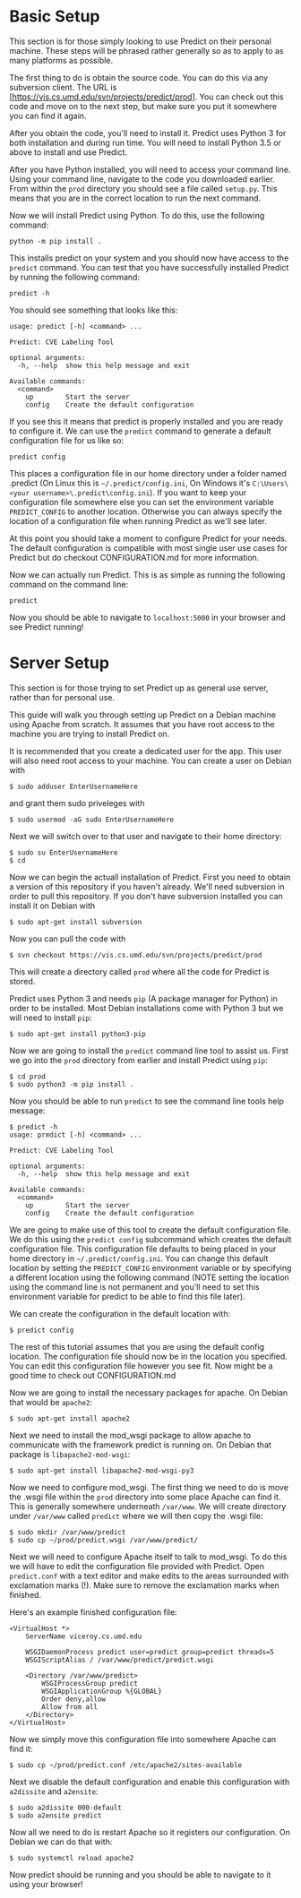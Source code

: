 # Basic Setup

This section is for those simply looking to use Predict on their personal
machine. These steps will be phrased rather generally so as to apply to as many
platforms as possible.

The first thing to do is obtain the source code. You can do this via any
subversion client. The URL is [https://vis.cs.umd.edu/svn/projects/predict/prod].
You can check out this code and move on to the next step, but make sure you put
it somewhere you can find it again.

After you obtain the code, you'll need to install it. Predict uses Python 3 for
both installation and during run time. You will need to install Python 3.5 or
above to install and use Predict. 

After you have Python installed, you will need to access your command line. 
Using your command line, navigate to the code you downloaded earlier. From
within the `prod` directory you should see a file called `setup.py`. This means
that you are in the correct location to run the next command.

Now we will install Predict using Python. To do this, use the following command:

```
python -m pip install .
```

This installs predict on your system and you should now have access to the
`predict` command. You can test that you have successfully installed Predict by
running the following command:

```
predict -h
```

You should see something that looks like this:

```
usage: predict [-h] <command> ...

Predict: CVE Labeling Tool

optional arguments:
  -h, --help  show this help message and exit

Available commands:
  <command>
    up        Start the server
    config    Create the default configuration
```

If you see this it means that predict is properly installed and you are ready to
configure it. We can use the `predict` command to generate a default
configuration file for us like so:

```
predict config
```

This places a configuration file in our home directory under a folder named
.predict (On Linux this is `~/.predict/config.ini`, On Windows it's
`C:\Users\<your username>\.predict\config.ini`). If you want to keep your
configuration file somewhere else you can set the environment variable
`PREDICT_CONFIG` to another location. Otherwise you can always specify the
location of a configuration file when running Predict as we'll see later.

At this point you should take a moment to configure Predict for your needs. The
default configuration is compatible with most single user use cases for Predict
but do checkout CONFIGURATION.md for more information. 

Now we can actually run Predict. This is as simple as running the following
command on the command line:

```
predict
```

Now you should be able to navigate to `localhost:5000` in your browser and see 
Predict running!

# Server Setup

This section is for those trying to set Predict up as general use server, rather
than for personal use.

This guide will walk you through setting up Predict on a Debian machine using
Apache from scratch. It assumes that you have root access to the machine you are
trying to install Predict on.

It is recommended that you create a dedicated user for the app. This user will
also need root access to your machine. You can create a user on Debian with

```
$ sudo adduser EnterUsernameHere
```

and grant them sudo priveleges with

```
$ sudo usermod -aG sudo EnterUsernameHere
```

Next we will switch over to that user and navigate to their home directory:

```
$ sudo su EnterUsernameHere
$ cd
```

Now we can begin the actuall installation of Predict. First you need to obtain a
version of this repository if you haven't already. We'll need subversion in
order to pull this repository. If you don't have subversion installed you can
install it on Debian with 

```
$ sudo apt-get install subversion
```

Now you can pull the code with

```
$ svn checkout https://vis.cs.umd.edu/svn/projects/predict/prod
```

This will create a directory called `prod` where all the code for Predict is
stored.

Predict uses Python 3 and needs `pip` (A package manager for Python) in order to
be installed. Most Debian installations come with Python 3 but we will need to
install `pip`:

```
$ sudo apt-get install python3-pip
```

Now we are going to install the `predict` command line tool to assist us. First
we go into the `prod` directory from earlier and install Predict using `pip`:

```
$ cd prod
$ sudo python3 -m pip install .
```

Now you should be able to run `predict` to see the command line tools help
message:

```
$ predict -h
usage: predict [-h] <command> ...

Predict: CVE Labeling Tool

optional arguments:
  -h, --help  show this help message and exit

Available commands:
  <command>
    up        Start the server
    config    Create the default configuration
```

We are going to make use of this tool to create the default configuration file.
We do this using the `predict config` subcommand which creates the default
configuration file. This configuration file defaults to being placed in your 
home directory in `~/.predict/config.ini`. You can change this default location
by setting the `PREDICT_CONFIG` environment variable or by specifying a
different location using the following command (NOTE setting the location using
the command line is not permanent and you'll need to set this environment
variable for predict to be able to find this file later).

We can create the configuration in the default location with:

```
$ predict config
```

The rest of this tutorial assumes that you are using the default config 
location. The configuration file should now be in the location you specified.
You can edit this configuration file however you see fit. Now might be
a good time to check out CONFIGURATION.md

Now we are going to install the necessary packages for apache. On Debian that
would be `apache2`:

```
$ sudo apt-get install apache2
```

Next we need to install the mod_wsgi package to allow apache to communicate with
the framework predict is running on. On Debian that package is 
`libapache2-mod-wsgi`:

```
$ sudo apt-get install libapache2-mod-wsgi-py3
```

Now we need to configure mod_wsgi. The first thing we need to do is
move the .wsgi file within the `prod` directory into some place Apache can find
it. This is generally somewhere underneath `/var/www`. We will create directory
under `/var/www` called `predict` where we will then copy the .wsgi file:

```
$ sudo mkdir /var/www/predict
$ sudo cp ~/prod/predict.wsgi /var/www/predict/
```

Next we will need to configure Apache itself to talk to mod_wsgi. To do this
we will have to edit the configuration file provided with Predict. Open
`predict.conf` with a text editor and make edits to the areas surrounded with 
exclamation marks (!). Make sure to remove the exclamation marks when finished.

Here's an example finished configuration file:

```
<VirtualHost *>
    ServerName viceroy.cs.umd.edu

    WSGIDaemonProcess predict user=predict group=predict threads=5
    WSGIScriptAlias / /var/www/predict/predict.wsgi

    <Directory /var/www/predict>
        WSGIProcessGroup predict
        WSGIApplicationGroup %{GLOBAL}
        Order deny,allow
        Allow from all
    </Directory>
</VirtualHost>
```

Now we simply move this configuration file into somewhere Apache can find it:

```
$ sudo cp ~/prod/predict.conf /etc/apache2/sites-available
```

Next we disable the default configuration and enable this configuration with
`a2dissite` and `a2ensite`:

```
$ sudo a2dissite 000-default
$ sudo a2ensite predict
```

Now all we need to do is restart Apache so it registers our configuration. On
Debian we can do that with:

```
$ sudo systemctl reload apache2
```

Now predict should be running and you should be able to navigate to it using
your browser!
